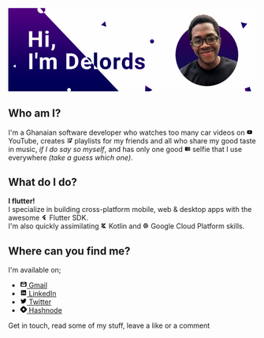 <img src="https://github.com/thearthurdev/thearthurdev/blob/master/assets/github_banner.png" width= "980">

## Who am I?
I'm a Ghanaian software developer who watches too many car videos on <img src="https://github.com/thearthurdev/thearthurdev/blob/master/assets/youtube.png" width= "12"> YouTube, creates <img src="https://github.com/thearthurdev/thearthurdev/blob/master/assets/playlist.png" width= "12"> playlists for my friends and all who share my good taste in music, *if I do say so myself*, and has only one good <img src="https://github.com/thearthurdev/thearthurdev/blob/master/assets/camera.png" width= "12"> selfie that I use everywhere *(take a guess which one)*.

## What do I do?
**I flutter!**<br>
I specialize in building cross-platform mobile, web & desktop apps with the awesome <img src="https://github.com/thearthurdev/thearthurdev/blob/master/assets/flutter.png" width= "12"> Flutter SDK.<br>
I'm also quickly assimilating <img src="https://github.com/thearthurdev/thearthurdev/blob/master/assets/kotlin.png" width= "12"> Kotlin and <img src="https://github.com/thearthurdev/thearthurdev/blob/master/assets/gcp.png" width= "12"> Google Cloud Platform skills.

## Where can you find me?
I'm available on;
- [<img src="https://github.com/thearthurdev/thearthurdev/blob/master/assets/gmail.png" width= "14"> Gmail](mailto:arthurdelords@gmail.com)
- [<img src="https://github.com/thearthurdev/thearthurdev/blob/master/assets/linkedin.png" width= "14"> LinkedIn](https://www.linkedin.com/in/arthurdelords/)
- [<img src="https://github.com/thearthurdev/thearthurdev/blob/master/assets/twitter.png" width= "14"> Twitter](https://twitter.com/_DeeArthur)
- [<img src="https://github.com/thearthurdev/thearthurdev/blob/master/assets/hashnode.png" width= "14"> Hashnode](https://arthur.hashnode.dev/)

Get in touch, read some of my stuff, leave a like or a comment


<!--
**thearthurdev/thearthurdev** is a ✨ _special_ ✨ repository because its `README.md` (this file) appears on your GitHub profile.

Here are some ideas to get you started:

- 🔭 I’m currently working on ...
- 🌱 I’m currently learning ...
- 👯 I’m looking to collaborate on ...
- 🤔 I’m looking for help with ...
- 💬 Ask me about ...
- 📫 How to reach me: ...
- 😄 Pronouns: ...
- ⚡ Fun fact: ...
-->
